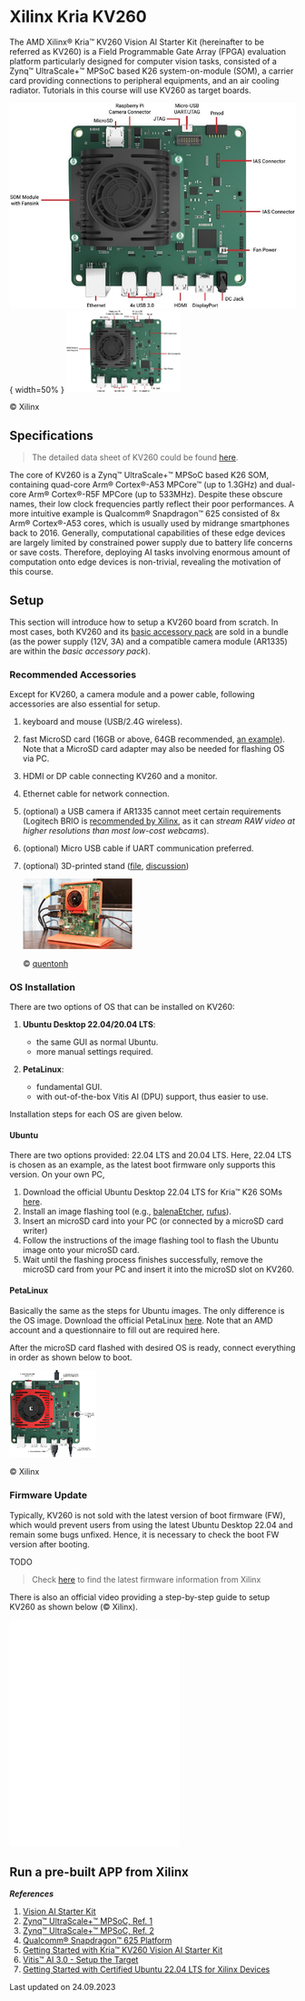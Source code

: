 # Xilinx Kria KV260

The AMD Xilinx&reg; Kria&trade; KV260 Vision AI Starter Kit (hereinafter to be referred as KV260) is a Field Programmable Gate Array (FPGA) evaluation platform particularly designed for computer vision tasks, consisted of a Zynq&trade; UltraScale+&trade; MPSoC based K26 system-on-module (SOM), a carrier card providing connections to peripheral equipments, and an air cooling radiator. Tutorials in this course will use KV260 as target boards.

![&copy; Xilinx](../../media/image/kv260_board.JPG){ width=50% }
<img src="/media/image/kv260_board.JPG" width = "40%" alt="&copy; Xilinx" align=center/>

&copy; Xilinx

## Specifications

> The detailed data sheet of KV260 could be found [here](https://docs.xilinx.com/r/en-US/ds986-kv260-starter-kit/Summary).

The core of KV260 is a Zynq&trade; UltraScale+&trade; MPSoC based K26 SOM, containing quad-core Arm&reg; Cortex&reg;-A53 MPCore&trade; (up to 1.3GHz) and dual-core Arm&reg; Cortex&reg;-R5F MPCore (up to 533MHz). Despite these obscure names, their low clock frequencies partly reflect their poor performances. A more intuitive example is Qualcomm&reg; Snapdragon&trade; 625 consisted of 8x Arm&reg; Cortex&reg;-A53 cores, which is usually used by midrange smartphones back to 2016. Generally, computational capabilities of these edge devices are largely limited by constrained power supply due to battery life concerns or save costs. Therefore, deploying AI tasks involving enormous amount of computation onto edge devices is non-trivial, revealing the motivation of this course.

## Setup

This section will introduce how to setup a KV260 board from scratch. In most cases, both KV260 and its [basic accessory pack](https://www.xilinx.com/products/som/kria/kv260-vision-starter-kit/basic-accessory-pack.html) are sold in a bundle (as the power supply (12V, 3A) and a compatible camera module (AR1335) are within the *basic accessory pack*).

### Recommended Accessories

Except for KV260, a camera module and a power cable, following accessories are also essential for setup.

1. keyboard and mouse (USB/2.4G wireless).

2. fast MicroSD card (16GB or above, 64GB recommended, [an example](https://www.westerndigital.com/de-de/products/memory-cards/sandisk-extreme-pro-uhs-i-microsd#SDSQXCU-064G-GN6MA)). Note that a MicroSD card adapter may also be needed for flashing OS via PC.

3. HDMI or DP cable connecting KV260 and a monitor.

4. Ethernet cable for network connection.

5. (optional) a USB camera if AR1335 cannot meet certain requirements (Logitech BRIO is [recommended by Xilinx](https://xilinx.github.io/Vitis-AI/3.0/html/docs/quickstart/mpsoc.html#setup-the-target), as it can *stream RAW video at higher resolutions than most low-cost webcams*).

6. (optional) Micro USB cable if UART communication preferred.

7. (optional) 3D-printed stand ([file](https://www.thingiverse.com/thing:4886199), [discussion](https://support.xilinx.com/s/question/0D52E00006hpR6wSAE/kv260-starter-kit-3d-printed-holder?language=en_US))

    <img src="/media/image/kv260_stand.JPG" width = "40%" alt="&copy; Xilinx" align=center/>

    &copy; [quentonh](https://www.thingiverse.com/quentonh/designs)

### OS Installation

There are two options of OS that can be installed on KV260:

1. **Ubuntu Desktop 22.04/20.04 LTS**:
    - the same GUI as normal Ubuntu.
    - more manual settings required.

2. **PetaLinux**:
    - fundamental GUI.
    - with out-of-the-box Vitis AI (DPU) support, thus easier to use.

Installation steps for each OS are given below.

#### Ubuntu

There are two options provided: 22.04 LTS and 20.04 LTS. Here, 22.04 LTS is chosen as an example, as the latest boot firmware only supports this version. On your own PC,

1. Download the official Ubuntu Desktop 22.04 LTS for Kria&trade; K26 SOMs [here](https://ubuntu.com/download/amd).
2. Install an image flashing tool (e.g., [balenaEtcher](https://etcher.balena.io/), [rufus](https://rufus.ie/)).
3. Insert an microSD card into your PC (or connected by a microSD card writer)
4. Follow the instructions of the image flashing tool to flash the Ubuntu image onto your microSD card.
5. Wait until the flashing process finishes successfully, remove the microSD card from your PC and insert it into the microSD slot on KV260.

#### PetaLinux

Basically the same as the steps for Ubuntu images. The only difference is the OS image. Download the official PetaLinux [here](https://www.xilinx.com/member/forms/download/design-license-xef.html?filename=xilinx-kv260-dpu-v2022.2-v3.0.0.img.gz). Note that an AMD account and a questionnaire to fill out are required here.

After the microSD card flashed with desired OS is ready, connect everything in order as shown below to boot.

<img src="/media/image/kria_setup.PNG" width = "30%" alt="&copy; Xilinx" align=center/>

&copy; Xilinx


### Firmware Update

Typically, KV260 is not sold with the latest version of boot firmware (FW), which would prevent users from using the latest Ubuntu Desktop 22.04 and remain some bugs unfixed. Hence, it is necessary to check the boot FW version after booting.

TODO


> Check [here](https://xilinx-wiki.atlassian.net/wiki/spaces/A/pages/1641152513/Kria+SOMs+Starter+Kits#K26-Boot-Firmware-Updates) to find the latest firmware information from Xilinx

There is also an official video providing a step-by-step guide to setup KV260 as shown below (&copy; Xilinx).
<iframe src='//players.brightcove.net/17209957001/SywTPUVC_default/index.html?videoId=6249418456001' allowfullscreen frameborder=0 height="400"></iframe>

## Run a pre-built APP from Xilinx




***References***

1. [Vision AI Starter Kit](https://www.xilinx.com/products/som/kria/kv260-vision-starter-kit.html)
2. [Zynq&trade; UltraScale+&trade; MPSoC, Ref. 1](https://www.xilinx.com/products/silicon-devices/soc/zynq-ultrascale-mpsoc.html#productTable)
3. [Zynq&trade; UltraScale+&trade; MPSoC, Ref. 2](https://docs.xilinx.com/v/u/en-US/zynq-ultrascale-plus-product-selection-guide)
4. [Qualcomm&reg; Snapdragon&trade; 625 Platform](https://www.qualcomm.com/products/mobile/snapdragon/smartphones/snapdragon-6-series-mobile-platforms/snapdragon-625-mobile-platform#Overview)
5. [Getting Started with Kria&trade; KV260 Vision AI Starter Kit](https://www.xilinx.com/products/som/kria/kv260-vision-starter-kit/kv260-getting-started/getting-started.html)
6. [Vitis&trade; AI 3.0 - Setup the Target](https://xilinx.github.io/Vitis-AI/3.0/html/docs/quickstart/mpsoc.html#setup-the-target)
7. [Getting Started with Certified Ubuntu 22.04 LTS for Xilinx Devices]()

Last updated on 24.09.2023
